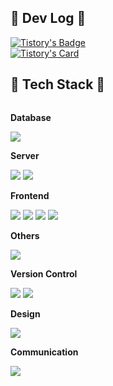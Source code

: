 <div align="left">

  ## 📌 Dev Log 📌
  [![Tistory's Badge](https://github-readme-tistory-card.vercel.app/api/badge?name=yeahzee0421)](https://portfolio0421.tistory.com)
  <br>
  [![Tistory's Card](https://github-readme-tistory-card.vercel.app/api?name=portfolio0421&postId=122)](https://portfolio0421.tistory.com)
  
  
  ## 🔨 Tech Stack 🔨
  <div style="display:flex; flex-direction:column; align-items:flex-start;">
      <!-- Backend -->
  <!--     <p><strong>Backend</strong></p>
      <div>
          <img src="https://img.shields.io/badge/Java-007396?style=flat-square&logo=Java&logoColor=white"> 
          <img src="https://img.shields.io/badge/Spring Boot-6DB33F?style=flat-square&logo=spring boot&logoColor=white"> 
      </div> -->
      <!-- Database -->
      <p><strong>Database</strong></p>
      <div>
  <!--         <img src="https://img.shields.io/badge/oracle-F80000?style=for-the-badge&logo=oracle&logoColor=white">  -->
          <img src="https://img.shields.io/badge/mysql-4479A1?style=flat-square&logo=mysql&logoColor=white"> 
  <!--         <img src="https://img.shields.io/badge/firebase-FFCA28?style=for-the-badge&logo=firebase&logoColor=white"> -->
      </div>
      <!-- Server -->
      <p><strong>Server</strong></p>
      <div>
          <img src="https://img.shields.io/badge/linux-FCC624?style=flat-square&logo=linux&logoColor=black"> 
  <!--         <img src="https://img.shields.io/badge/apache tomcat-F8DC75?style=for-the-badge&logo=apachetomcat&logoColor=black"> -->
          <img src="https://img.shields.io/badge/Amazon AWS-232F3E?style=flat-square&logo=amazon aws&logoColor=white"> 
      </div>
      <!-- Frontend -->
      <p><strong>Frontend</strong></p>
      <div>
          <img src="https://img.shields.io/badge/html5-E34F26?style=flat-square&logo=html5&logoColor=white"> 
          <img src="https://img.shields.io/badge/css-1572B6?style=flat-square&logo=css3&logoColor=white"> 
          <img src="https://img.shields.io/badge/javascript-F7DF1E?style=flat-square&logo=javascript&logoColor=black"> 
          <img src="https://img.shields.io/badge/react-61DAFB?style=flat-square&logo=react&logoColor=black"> 
  <!--         <img src="https://img.shields.io/badge/bootstrap-7952B3?style=flat-square&logo=bootstrap&logoColor=white"> -->
      </div>
      <!-- Others -->
      <p><strong>Others</strong></p>
      <div>
  <!--         <img src="https://img.shields.io/badge/Kotlin-7F52FF?style=flat-square&logo=kotlin&logoColor=white">
  <!--         <img src="https://img.shields.io/badge/Andoid Studio-3DDC84?style=flat-square&logo=android studio&logoColor=white"> --> 
          <img src="https://img.shields.io/badge/python-3776AB?style=flat-square&logo=python&logoColor=white"> 
  </div>
  <div>
     <!-- Version Control -->
    <p><strong>Version Control</strong></p>
      <img src="https://img.shields.io/badge/Git-F05032?style=flat-square&logo=git&logoColor=white">
      <img src="https://img.shields.io/badge/GitHub-181717?style=flat-square&logo=github&logoColor=white">
    <br>
  </div>
  <div>
     <!-- Design -->
    <p><strong>Design</strong></p>
      <img src="https://img.shields.io/badge/Figma-F24E1E?style=flat-square&logo=figma&logoColor=white">
    <br>
  </div>
  <div>
     <!-- Communication -->
    <p><strong>Communication</strong></p>
      <img src="https://img.shields.io/badge/Notion-000000?style=flat-square&logo=notion&logoColor=white">
    <br>
  </div>
<div>
